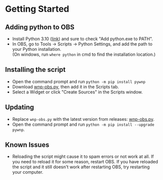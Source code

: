 # Getting Started

## Adding python to OBS

- Install Python 3.10 ([link](https://www.python.org/downloads/release/python-31010/)) and sure to check "Add python.exe to PATH".
- In OBS, go to Tools -> Scripts -> Python Settings, and add the path to your Python installation.  
  (On windows, run `where python` in cmd to find the installation location.)

## Installing the script

- Open the command prompt and run `python -m pip install pywnp`
- Download [wnp-obs.py](https://github.com/keifufu/WebNowPlaying-Redux-OBS/releases/latest/download/wnp-obs.py), then add it in the Scripts tab.
- Select a Widget or click "Create Sources" in the Scripts window.

## Updating

- Replace `wnp-obs.py` with the latest version from releases: [wnp-obs.py](https://github.com/keifufu/WebNowPlaying-Redux-OBS/releases/latest/download/wnp-obs.py).
- Open the command prompt and run `python -m pip install --upgrade pywnp`.

## Known Issues

- Reloading the script might cause it to spam errors or not work at all.
  If you need to reload it for some reason, restart OBS.
  If you have reloaded the script and it still doesn't work after restarting OBS, try restarting your computer.
